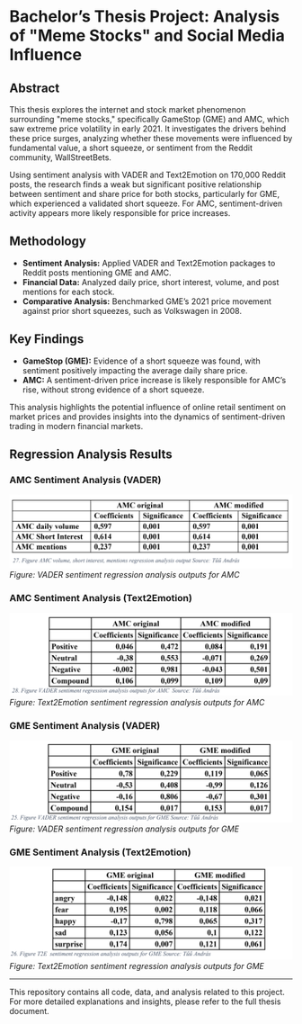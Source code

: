 # Bachelor’s Thesis Project: Analysis of "Meme Stocks" and Social Media Influence

## Abstract
This thesis explores the internet and stock market phenomenon surrounding "meme stocks," specifically GameStop (GME) and AMC, which saw extreme price volatility in early 2021. It investigates the drivers behind these price surges, analyzing whether these movements were influenced by fundamental value, a short squeeze, or sentiment from the Reddit community, WallStreetBets.

Using sentiment analysis with VADER and Text2Emotion on 170,000 Reddit posts, the research finds a weak but significant positive relationship between sentiment and share price for both stocks, particularly for GME, which experienced a validated short squeeze. For AMC, sentiment-driven activity appears more likely responsible for price increases.

## Methodology
- **Sentiment Analysis:** Applied VADER and Text2Emotion packages to Reddit posts mentioning GME and AMC.
- **Financial Data:** Analyzed daily price, short interest, volume, and post mentions for each stock.
- **Comparative Analysis:** Benchmarked GME’s 2021 price movement against prior short squeezes, such as Volkswagen in 2008.

## Key Findings
- **GameStop (GME):** Evidence of a short squeeze was found, with sentiment positively impacting the average daily share price.
- **AMC:** A sentiment-driven price increase is likely responsible for AMC’s rise, without strong evidence of a short squeeze.

This analysis highlights the potential influence of online retail sentiment on market prices and provides insights into the dynamics of sentiment-driven trading in modern financial markets.

## Regression Analysis Results

### AMC Sentiment Analysis (VADER)
![AMC VADER Sentiment Regression Analysis](images/AMCVADER.jpg)
*Figure: VADER sentiment regression analysis outputs for AMC*

### AMC Sentiment Analysis (Text2Emotion)
![AMC Text2Emotion Sentiment Regression Analysis](images/AMCT2E.jpg)
*Figure: Text2Emotion sentiment regression analysis outputs for AMC*

### GME Sentiment Analysis (VADER)
![GME VADER Sentiment Regression Analysis](images/GMEVADER.jpg)
*Figure: VADER sentiment regression analysis outputs for GME*

### GME Sentiment Analysis (Text2Emotion)
![GME Text2Emotion Sentiment Regression Analysis](images/GMET2E.jpg)
*Figure: Text2Emotion sentiment regression analysis outputs for GME*

---

This repository contains all code, data, and analysis related to this project. For more detailed explanations and insights, please refer to the full thesis document.
